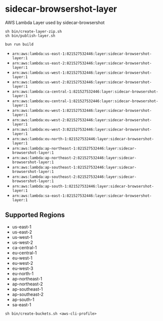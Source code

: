 # sidecar-browsershot-layer
AWS Lambda Layer used by sidecar-browsershot


```shell
sh bin/create-layer-zip.sh
sh bin/publish-layer.sh
```


```shell
bun run build
```



- `arn:aws:lambda:us-east-1:821527532446:layer:sidecar-browsershot-layer:1`
- `arn:aws:lambda:us-east-2:821527532446:layer:sidecar-browsershot-layer:1`
- `arn:aws:lambda:us-west-1:821527532446:layer:sidecar-browsershot-layer:1`
- `arn:aws:lambda:us-west-2:821527532446:layer:sidecar-browsershot-layer:1`
- `arn:aws:lambda:ca-central-1:821527532446:layer:sidecar-browsershot-layer:1`
- `arn:aws:lambda:eu-central-1:821527532446:layer:sidecar-browsershot-layer:1`
- `arn:aws:lambda:eu-west-1:821527532446:layer:sidecar-browsershot-layer:1`
- `arn:aws:lambda:eu-west-2:821527532446:layer:sidecar-browsershot-layer:1`
- `arn:aws:lambda:eu-west-3:821527532446:layer:sidecar-browsershot-layer:1`
- `arn:aws:lambda:eu-north-1:821527532446:layer:sidecar-browsershot-layer:1`
- `arn:aws:lambda:ap-northeast-1:821527532446:layer:sidecar-browsershot-layer:1`
- `arn:aws:lambda:ap-northeast-2:821527532446:layer:sidecar-browsershot-layer:1`
- `arn:aws:lambda:ap-southeast-1:821527532446:layer:sidecar-browsershot-layer:1`
- `arn:aws:lambda:ap-southeast-2:821527532446:layer:sidecar-browsershot-layer:1`
- `arn:aws:lambda:ap-south-1:821527532446:layer:sidecar-browsershot-layer:1`
- `arn:aws:lambda:sa-east-1:821527532446:layer:sidecar-browsershot-layer:1`

## Supported Regions

- us-east-1
- us-east-2
- us-west-1
- us-west-2
- ca-central-1
- eu-central-1
- eu-west-1
- eu-west-2
- eu-west-3
- eu-north-1
- ap-northeast-1
- ap-northeast-2
- ap-southeast-1
- ap-southeast-2
- ap-south-1
- sa-east-1


```shell
sh bin/create-buckets.sh <aws-cli-profile>
```
